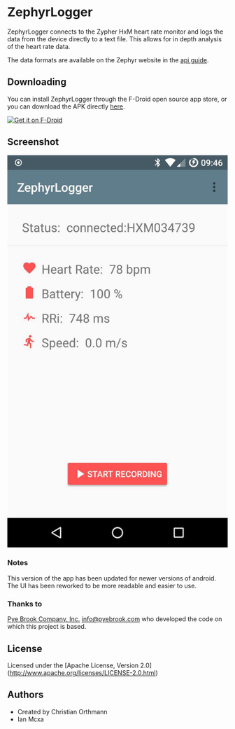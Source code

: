 # ZephyrLogger

ZephyrLogger connects to the Zypher HxM heart rate monitor and logs the data from the device directly to a text file. This allows for in depth analysis of the heart rate data.

The data formats are available on the Zephyr website in the [api guide](https://www.zephyranywhere.com/media/download/hxm1-api-p-bluetooth-hxm-api-guide-20100722-v01.pdf).

## Downloading

You can install ZephyrLogger through the F-Droid open source app store, or you can download the APK directly [here](https://github.com/ianmcxa/ZephyrLogger/releases/download/v0.1/ZephyrLogger-0.1.apk).

[<img src="https://f-droid.org/badge/get-it-on.png"
      alt="Get it on F-Droid"
      height="80">](https://f-droid.org/app/org.mcxa.zephyrlogger)


## Screenshot

![](./app-screenshot.jpg)

### Notes

This version of the app has been updated for newer versions of android. The UI has been reworked to be more readable and easier to use.

### Thanks to
[Pye Brook Company, Inc.](http://www.pyebrook.com)  info@pyebrook.com who developed the code on which this project is based.

## License
Licensed under the [Apache License, Version 2.0] (http://www.apache.org/licenses/LICENSE-2.0.html)

## Authors
* Created by Christian Orthmann
* Ian Mcxa
